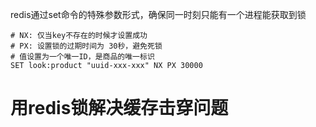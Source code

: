 redis通过set命令的特殊参数形式，确保同一时刻只能有一个进程能获取到锁
```redis
# NX: 仅当key不存在的时候才设置成功
# PX: 设置锁的过期时间为 30秒，避免死锁
# 值设置为一个唯一ID，是商品的唯一标识
SET look:product "uuid-xxx-xxx" NX PX 30000
```

# 用redis锁解决缓存击穿问题
